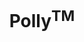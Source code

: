 ---
layout: post
title: "Polly<sup>TM</sup>"
description: "End to end Metabolomic target identification platform"
thumb_image: "polly-case-study/polly-hero-image01.png"
tags: [UX]

partials:
  
  - name    : section-image-full-width
    image   : polly-case-study/polly-hero-image.png
    alt     : full-width-image

  - name    : section-content
    columns :
        - column      : col-md-8 col-sm-12
          heading     : Overview
          description : |
            Did you know? It takes 10-15 years for a new drug to come to the market and it costs almost a billion dollar. Elucidata at its core is trying to reduce the time to find the target for a drug and thus reduce the cost. <br><br>Polly<sup>TM</sup> is a one-stop solution for finding insights from metabolomics experiments. The traditional way of analyzing metabolomic dataset is lengthy and broken. An expert with 3-5 years of experience takes a week to analyze a dataset acquired from an experiment.
          website     : https://polly.elucidata.io/
  
  - name    : section-content
    class   : bg_gray    
    nest    :
      parent              : 
        - column          : col-md-6 col-sm-12
          child           : 
            - column      : col-md-8 col-sm-12
              heading     : Goal
              description : |
                To design an MVP for end to end metabolomic data analysis.

            - column      : col-md-4 col-sm-12
              description : 

        - column          : col-md-6 col-sm-12
          child           : 
            - column      : col-md-5
              subheading  : My role
              description : 
                User Research <br>User Testing <br>Visual Design

            - column      : col-md-7
              subheading  : Team
              description : | 
                Ananya Mukherjee( Design Mentor ) <br>Aman Parnami( Design Mentor )

            - column      : col-md-5
              subheading  : Tools
              description : 
                Sketch <br> Invision

            - column      : col-md-7
              subheading  : Duration
              description : 
                8 Months

            - column      : col-md-5
              subheading  : Industry
              description : 
                BioTech

  - name    : section-content
    columns :
        - column      : col-md-8 col-sm-12
          heading     : That's all.
          description : |
            Thanks you for checking out this project. Due to confidentiality of this project, That's all I can share with you right now. However, If you are someone who would want to have full access to this project. Please write an email to me at <a href="mailto:niranjangupta.jun3@gmail.com?subject=Need full access of Polly case study" class="">Niranjangupta.jun3@gmail.com</a>.
---